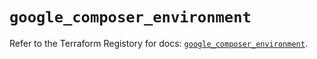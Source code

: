 # `google_composer_environment`

Refer to the Terraform Registory for docs: [`google_composer_environment`](https://registry.terraform.io/providers/hashicorp/google/4.81.0/docs/resources/composer_environment).

